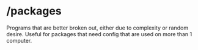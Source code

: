 # /packages

Programs that are better broken out, either due to complexity or random desire. Useful for packages that need config that are used on more than 1 computer.
